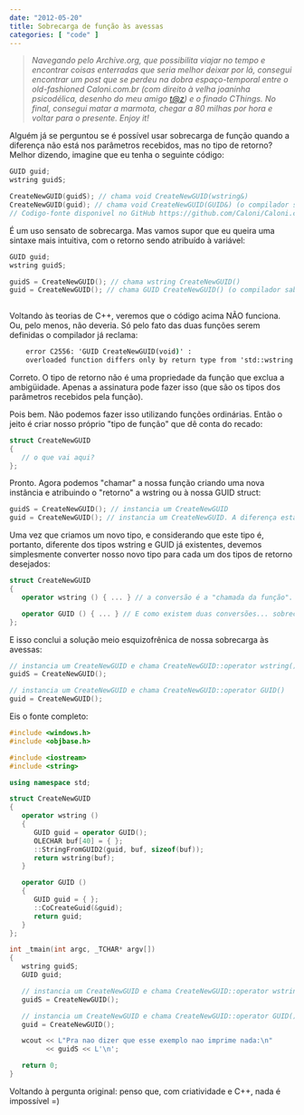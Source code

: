 ```yaml
---
date: "2012-05-20"
title: Sobrecarga de função às avessas
categories: [ "code" ]
---
```

> _Navegando pelo Archive.org, que possibilita viajar no tempo e encontrar coisas enterradas que seria melhor deixar por lá, consegui encontrar um post que se perdeu na dobra espaço-temporal entre o old-fashioned Caloni.com.br (com direito à velha joaninha psicodélica, desenho do meu amigo [t@z](http://sk5.com.br/)) e o finado CThings. No final, consegui matar a marmota, chegar a 80 milhas por hora e voltar para o presente. Enjoy it!_

Alguém já se perguntou se é possível usar sobrecarga de função quando a diferença não está nos parâmetros recebidos, mas no tipo de retorno? Melhor dizendo, imagine que eu tenha o seguinte código:

```cpp
GUID guid;
wstring guidS;

CreateNewGUID(guidS); // chama void CreateNewGUID(wstring&)
CreateNewGUID(guid); // chama void CreateNewGUID(GUID&) (o compilador sabe disso)
// Codigo-fonte disponivel no GitHub https://github.com/Caloni/Caloni.com.br.

```

É um uso sensato de sobrecarga. Mas vamos supor que eu queira uma sintaxe mais intuitiva, com o retorno sendo atribuído à variável:

```cpp
GUID guid;
wstring guidS;

guidS = CreateNewGUID(); // chama wstring CreateNewGUID()
guid = CreateNewGUID(); // chama GUID CreateNewGUID() (o compilador sabe disso?)
 

```

Voltando às teorias de C++, veremos que o código acima NÃO funciona. Ou, pelo menos, não deveria. Só pelo fato das duas funções serem definidas o compilador já reclama:

```cmd
    error C2556: 'GUID CreateNewGUID(void)' :
    overloaded function differs only by return type from 'std::wstring CreateNewGUID(void)'
```

Correto. O tipo de retorno não é uma propriedade da função que exclua a ambigüidade. Apenas a assinatura pode fazer isso (que são os tipos dos parâmetros recebidos pela função).

Pois bem. Não podemos fazer isso utilizando funções ordinárias. Então o jeito é criar nosso próprio "tipo de função" que dê conta do recado:

```cpp
struct CreateNewGUID
{
   // o que vai aqui?
}; 

```

Pronto. Agora podemos "chamar" a nossa função criando uma nova instância e atribuindo o "retorno" a wstring ou à nossa GUID struct:

```cpp
guidS = CreateNewGUID(); // instancia um CreateNewGUID
guid = CreateNewGUID(); // instancia um CreateNewGUID. A diferença está no "retorno" 

```

Uma vez que criamos um novo tipo, e considerando que este tipo é, portanto, diferente dos tipos wstring e GUID já existentes, devemos simplesmente converter nosso novo tipo para cada um dos tipos de retorno desejados:

```cpp
struct CreateNewGUID
{
   operator wstring () { ... } // a conversão é a "chamada da função".

   operator GUID () { ... } // E como existem duas conversões... sobrecarga!
}; 

```

E isso conclui a solução meio esquizofrênica de nossa sobrecarga às avessas:

```cpp
// instancia um CreateNewGUID e chama CreateNewGUID::operator wstring()
guidS = CreateNewGUID();

// instancia um CreateNewGUID e chama CreateNewGUID::operator GUID()
guid = CreateNewGUID(); 

```

Eis o fonte completo:

```cpp
#include <windows.h>
#include <objbase.h>

#include <iostream>
#include <string>

using namespace std;

struct CreateNewGUID
{
   operator wstring ()
   {
      GUID guid = operator GUID();
      OLECHAR buf[40] = { };
      ::StringFromGUID2(guid, buf, sizeof(buf));
      return wstring(buf);
   }

   operator GUID ()
   {
      GUID guid = { };
      ::CoCreateGuid(&guid);
      return guid;
   }
};

int _tmain(int argc, _TCHAR* argv[])
{
   wstring guidS;
   GUID guid;

   // instancia um CreateNewGUID e chama CreateNewGUID::operator wstring()
   guidS = CreateNewGUID();

   // instancia um CreateNewGUID e chama CreateNewGUID::operator GUID()
   guid = CreateNewGUID();

   wcout << L"Pra nao dizer que esse exemplo nao imprime nada:\n"
         << guidS << L'\n';

   return 0;
} 

```

Voltando à pergunta original: penso que, com criatividade e C++, nada é impossível =)
